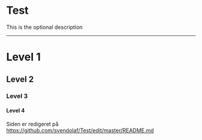 Test
====

This is the optional description
________________________________

# Level 1
## Level 2
### Level 3
#### Level 4

Siden er redigeret på https://github.com/svendolaf/Test/edit/master/README.md
